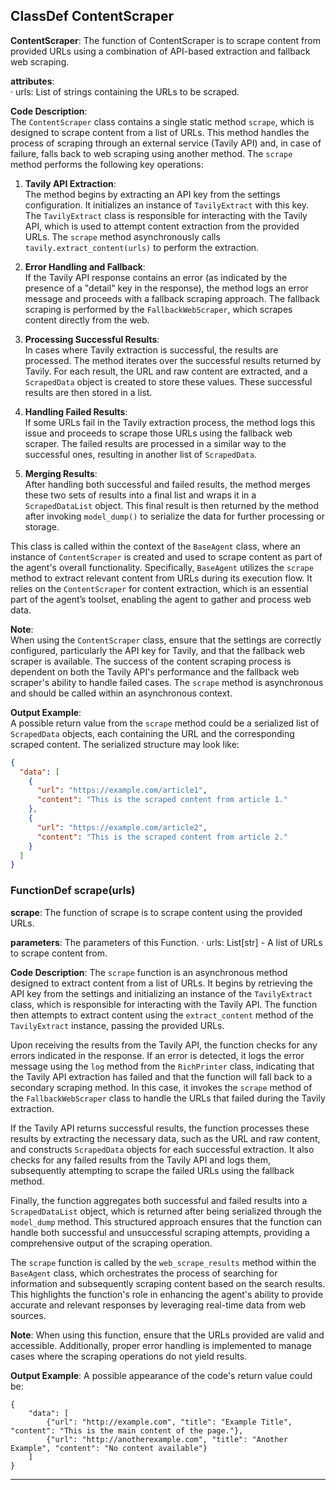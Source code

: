 ## ClassDef ContentScraper
**ContentScraper**: The function of ContentScraper is to scrape content from provided URLs using a combination of API-based extraction and fallback web scraping.

**attributes**:  
· urls: List of strings containing the URLs to be scraped.  

**Code Description**:  
The `ContentScraper` class contains a single static method `scrape`, which is designed to scrape content from a list of URLs. This method handles the process of scraping through an external service (Tavily API) and, in case of failure, falls back to web scraping using another method. The `scrape` method performs the following key operations:

1. **Tavily API Extraction**:  
   The method begins by extracting an API key from the settings configuration. It initializes an instance of `TavilyExtract` with this key. The `TavilyExtract` class is responsible for interacting with the Tavily API, which is used to attempt content extraction from the provided URLs. The `scrape` method asynchronously calls `tavily.extract_content(urls)` to perform the extraction.

2. **Error Handling and Fallback**:  
   If the Tavily API response contains an error (as indicated by the presence of a "detail" key in the response), the method logs an error message and proceeds with a fallback scraping approach. The fallback scraping is performed by the `FallbackWebScraper`, which scrapes content directly from the web.

3. **Processing Successful Results**:  
   In cases where Tavily extraction is successful, the results are processed. The method iterates over the successful results returned by Tavily. For each result, the URL and raw content are extracted, and a `ScrapedData` object is created to store these values. These successful results are then stored in a list.

4. **Handling Failed Results**:  
   If some URLs fail in the Tavily extraction process, the method logs this issue and proceeds to scrape those URLs using the fallback web scraper. The failed results are processed in a similar way to the successful ones, resulting in another list of `ScrapedData`.

5. **Merging Results**:  
   After handling both successful and failed results, the method merges these two sets of results into a final list and wraps it in a `ScrapedDataList` object. This final result is then returned by the method after invoking `model_dump()` to serialize the data for further processing or storage.

This class is called within the context of the `BaseAgent` class, where an instance of `ContentScraper` is created and used to scrape content as part of the agent's overall functionality. Specifically, `BaseAgent` utilizes the `scrape` method to extract relevant content from URLs during its execution flow. It relies on the `ContentScraper` for content extraction, which is an essential part of the agent’s toolset, enabling the agent to gather and process web data.

**Note**:  
When using the `ContentScraper` class, ensure that the settings are correctly configured, particularly the API key for Tavily, and that the fallback web scraper is available. The success of the content scraping process is dependent on both the Tavily API's performance and the fallback web scraper's ability to handle failed cases. The `scrape` method is asynchronous and should be called within an asynchronous context.

**Output Example**:  
A possible return value from the `scrape` method could be a serialized list of `ScrapedData` objects, each containing the URL and the corresponding scraped content. The serialized structure may look like:

```json
{
  "data": [
    {
      "url": "https://example.com/article1",
      "content": "This is the scraped content from article 1."
    },
    {
      "url": "https://example.com/article2",
      "content": "This is the scraped content from article 2."
    }
  ]
}
```
### FunctionDef scrape(urls)
**scrape**: The function of scrape is to scrape content using the provided URLs.

**parameters**: The parameters of this Function.
· urls: List[str] - A list of URLs to scrape content from.

**Code Description**: The `scrape` function is an asynchronous method designed to extract content from a list of URLs. It begins by retrieving the API key from the settings and initializing an instance of the `TavilyExtract` class, which is responsible for interacting with the Tavily API. The function then attempts to extract content using the `extract_content` method of the `TavilyExtract` instance, passing the provided URLs.

Upon receiving the results from the Tavily API, the function checks for any errors indicated in the response. If an error is detected, it logs the error message using the `log` method from the `RichPrinter` class, indicating that the Tavily API extraction has failed and that the function will fall back to a secondary scraping method. In this case, it invokes the `scrape` method of the `FallbackWebScraper` class to handle the URLs that failed during the Tavily extraction.

If the Tavily API returns successful results, the function processes these results by extracting the necessary data, such as the URL and raw content, and constructs `ScrapedData` objects for each successful extraction. It also checks for any failed results from the Tavily API and logs them, subsequently attempting to scrape the failed URLs using the fallback method.

Finally, the function aggregates both successful and failed results into a `ScrapedDataList` object, which is returned after being serialized through the `model_dump` method. This structured approach ensures that the function can handle both successful and unsuccessful scraping attempts, providing a comprehensive output of the scraping operation.

The `scrape` function is called by the `web_scrape_results` method within the `BaseAgent` class, which orchestrates the process of searching for information and subsequently scraping content based on the search results. This highlights the function's role in enhancing the agent's ability to provide accurate and relevant responses by leveraging real-time data from web sources.

**Note**: When using this function, ensure that the URLs provided are valid and accessible. Additionally, proper error handling is implemented to manage cases where the scraping operations do not yield results.

**Output Example**: A possible appearance of the code's return value could be:
```
{
    "data": [
        {"url": "http://example.com", "title": "Example Title", "content": "This is the main content of the page."},
        {"url": "http://anotherexample.com", "title": "Another Example", "content": "No content available"}
    ]
}
```
***

